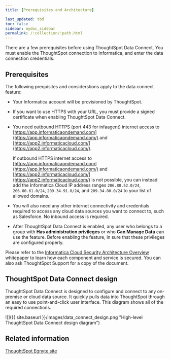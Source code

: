 ```yaml
---
title: [Prerequisites and Architecture]

last_updated: tbd
toc: false
sidebar: mydoc_sidebar
permalink: /:collection/:path.html
---
```

There are a few prerequisites before using ThoughtSpot Data Connect. You must enable the ThoughtSpot connection to Informatica, and enter the data connection credentials.

## Prerequisites

The following prequisites and considerstions apply to the data connect feature:

- Your Informatica account will be provisioned by ThoughtSpot.
- If you want to use HTTPS with your URL, you must provide a signed certificate when enabling ThoughtSpot Data Connect.
- You need outbound HTTPS (port 443 for infaagent) internet access to [https://app.informaticaondemand.com](https://app.informaticaondemand.com/) and [https://app2.informaticacloud.com/](https://app2.informaticacloud.com/).

    If outbound HTTPS internet access to [https://app.informaticaondemand.com](https://app.informaticaondemand.com/) and [https://app2.informaticacloud.com/](https://app2.informaticacloud.com/) is not possible, you can instead add the Informatica Cloud IP address ranges `206.80.52.0/24`, `206.80.61.0/24`, `209.34.91.0/24`, and `209.34.80.0/24` to your list of allowed domains.

- You will also need any other internet connectivity and credentials required to access any cloud data sources you want to connect to, such as Salesforce. No inbound access is required.
- After ThoughtSpot Data Connect is enabled, any user who belongs to a group with **Has administration privileges** or who **Can Manage Data** can use the feature. Before enabling the feature, in sure that these privileges are configured properly.

Please refer to the [Informatica Cloud Security Architecture Overview](https://thoughtspot.egnyte.com/dl/fuxryvKclK) whitepaper to learn how each component and service is secured. You can also ask ThoughtSpot Support for a copy of the document.

## ThoughtSpot Data Connect design

ThoughtSpot Data Connect is designed to configure and connect to any on-premise or cloud data source. It quickly pulls data into ThoughtSpot through an easy to use point-and-click user interface. This diagram shows all of the required connections.

 ![]({{ site.baseurl }}/images/data_connect_design.png "High-level ThoughtSpot Data Connect design diagram")



## Related information  

[ThoughtSpot Egnyte site](https://thoughtspot.egnyte.com/dl/fuxryvKclK)
